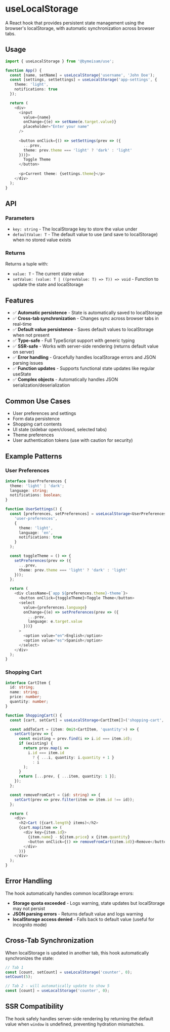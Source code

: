 # useLocalStorage

A React hook that provides persistent state management using the browser's localStorage, with automatic synchronization across browser tabs.

## Usage

```typescript
import { useLocalStorage } from '@bymeisam/use';

function App() {
  const [name, setName] = useLocalStorage('username', 'John Doe');
  const [settings, setSettings] = useLocalStorage('app-settings', {
    theme: 'light',
    notifications: true
  });

  return (
    <div>
      <input 
        value={name} 
        onChange={(e) => setName(e.target.value)}
        placeholder="Enter your name"
      />
      
      <button onClick={() => setSettings(prev => ({ 
        ...prev, 
        theme: prev.theme === 'light' ? 'dark' : 'light' 
      }))}>
        Toggle Theme
      </button>
      
      <p>Current theme: {settings.theme}</p>
    </div>
  );
}
```

## API

### Parameters

- `key: string` - The localStorage key to store the value under
- `defaultValue: T` - The default value to use (and save to localStorage) when no stored value exists

### Returns

Returns a tuple with:
- `value: T` - The current state value
- `setValue: (value: T | ((prevValue: T) => T)) => void` - Function to update the state and localStorage

## Features

- ✅ **Automatic persistence** - State is automatically saved to localStorage
- ✅ **Cross-tab synchronization** - Changes sync across browser tabs in real-time
- ✅ **Default value persistence** - Saves default values to localStorage when not present
- ✅ **Type-safe** - Full TypeScript support with generic typing
- ✅ **SSR-safe** - Works with server-side rendering (returns default value on server)
- ✅ **Error handling** - Gracefully handles localStorage errors and JSON parsing issues
- ✅ **Function updates** - Supports functional state updates like regular useState
- ✅ **Complex objects** - Automatically handles JSON serialization/deserialization

## Common Use Cases

- User preferences and settings
- Form data persistence
- Shopping cart contents
- UI state (sidebar open/closed, selected tabs)
- Theme preferences
- User authentication tokens (use with caution for security)

## Example Patterns

### User Preferences
```typescript
interface UserPreferences {
  theme: 'light' | 'dark';
  language: string;
  notifications: boolean;
}

function UserSettings() {
  const [preferences, setPreferences] = useLocalStorage<UserPreferences>(
    'user-preferences', 
    {
      theme: 'light',
      language: 'en',
      notifications: true
    }
  );

  const toggleTheme = () => {
    setPreferences(prev => ({
      ...prev,
      theme: prev.theme === 'light' ? 'dark' : 'light'
    }));
  };

  return (
    <div className={`app ${preferences.theme}-theme`}>
      <button onClick={toggleTheme}>Toggle Theme</button>
      <select 
        value={preferences.language}
        onChange={(e) => setPreferences(prev => ({
          ...prev,
          language: e.target.value
        }))}
      >
        <option value="en">English</option>
        <option value="es">Spanish</option>
      </select>
    </div>
  );
}
```

### Shopping Cart
```typescript
interface CartItem {
  id: string;
  name: string;
  price: number;
  quantity: number;
}

function ShoppingCart() {
  const [cart, setCart] = useLocalStorage<CartItem[]>('shopping-cart', []);

  const addToCart = (item: Omit<CartItem, 'quantity'>) => {
    setCart(prev => {
      const existing = prev.find(i => i.id === item.id);
      if (existing) {
        return prev.map(i => 
          i.id === item.id 
            ? { ...i, quantity: i.quantity + 1 }
            : i
        );
      }
      return [...prev, { ...item, quantity: 1 }];
    });
  };

  const removeFromCart = (id: string) => {
    setCart(prev => prev.filter(item => item.id !== id));
  };

  return (
    <div>
      <h2>Cart ({cart.length} items)</h2>
      {cart.map(item => (
        <div key={item.id}>
          {item.name} - ${item.price} x {item.quantity}
          <button onClick={() => removeFromCart(item.id)}>Remove</button>
        </div>
      ))}
    </div>
  );
}
```

## Error Handling

The hook automatically handles common localStorage errors:

- **Storage quota exceeded** - Logs warning, state updates but localStorage may not persist
- **JSON parsing errors** - Returns default value and logs warning
- **localStorage access denied** - Falls back to default value (useful for incognito mode)

## Cross-Tab Synchronization

When localStorage is updated in another tab, this hook automatically synchronizes the state:

```typescript
// Tab 1
const [count, setCount] = useLocalStorage('counter', 0);
setCount(5);

// Tab 2 - will automatically update to show 5
const [count] = useLocalStorage('counter', 0);
```

## SSR Compatibility

The hook safely handles server-side rendering by returning the default value when `window` is undefined, preventing hydration mismatches.
